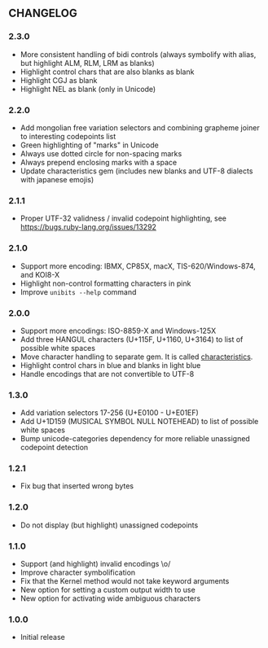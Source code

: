 ## CHANGELOG

### 2.3.0

* More consistent handling of bidi controls (always symbolify with alias, but highlight ALM, RLM, LRM as blanks)
* Highlight control chars that are also blanks as blank
* Highlight CGJ as blank
* Highlight NEL as blank (only in Unicode)

### 2.2.0

* Add mongolian free variation selectors and combining grapheme joiner to interesting codepoints list
* Green highlighting of "marks" in Unicode
* Always use dotted circle for non-spacing marks
* Always prepend enclosing marks with a space
* Update characteristics gem (includes new blanks and UTF-8 dialects with japanese emojis)

### 2.1.1

* Proper UTF-32 validness / invalid codepoint highlighting, see https://bugs.ruby-lang.org/issues/13292

### 2.1.0

* Support more encoding: IBMX, CP85X, macX, TIS-620/Windows-874, and KOI8-X
* Highlight non-control formatting characters in pink
* Improve `unibits --help` command

### 2.0.0

* Support more encodings: ISO-8859-X and Windows-125X
* Add three HANGUL characters (U+115F, U+1160, U+3164) to list of possible white spaces
* Move character handling to separate gem. It is called [characteristics](https://github.com/janlelis/characteristics).
* Highlight control chars in blue and blanks in light blue
* Handle encodings that are not convertible to UTF-8

### 1.3.0

* Add variation selectors 17-256 (U+E0100 - U+E01EF)
* Add U+1D159 (MUSICAL SYMBOL NULL NOTEHEAD) to list of possible white spaces
* Bump unicode-categories dependency for more reliable unassigned codepoint detection

### 1.2.1

* Fix bug that inserted wrong bytes

### 1.2.0

* Do not display (but highlight) unassigned codepoints

### 1.1.0

* Support (and highlight) invalid encodings \o/
* Improve character symbolification
* Fix that the Kernel method would not take keyword arguments
* New option for setting a custom output width to use
* New option for activating wide ambiguous characters

### 1.0.0

* Initial release

